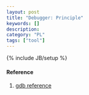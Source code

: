 ```yaml
---
layout: post
title: "Debugger: Principle"
keywords: [] 
description: 
category: "PL"
tags: ["tool"]
---
```

{% include JB/setup %}



#### Reference
1. [gdb reference](https://sourceware.org/gdb/current/onlinedocs/gdb/)
